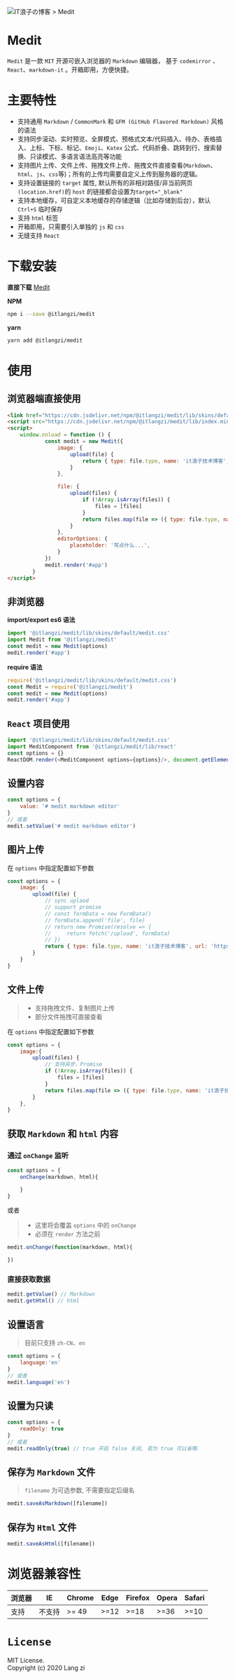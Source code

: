 ![IT浪子の博客 > Medit](https://cdn.jsdelivr.net/gh/itlangzi/cdn@master/2020/4/0b2d68702b5fbd9580a0da25f67cf6a9768aa6fc.png "IT浪子の博客 > Medit")

# Medit
`Medit` 是一款 `MIT` 开源可嵌入浏览器的 `Markdown` 编辑器， 基于 `codemirror` 、`React`、`markdown-it` 。开箱即用，方便快捷。

# 主要特性
- 支持通用 `Markdown` / `CommonMark` 和 `GFM (GitHub Flavored Markdown)` 风格的语法
- 支持同步滚动、实时预览、全屏模式、预格式文本/代码插入、待办、表格插入、上标、下标、标记、`Emoji`、`Katex` 公式、代码折叠、跳转到行、搜索替换、只读模式、多语言语法高亮等功能
- 支持图片上传、文件上传、拖拽文件上传、拖拽文件直接查看(`Markdown`、`html`、`js`、`css`等)；所有的上传均需要自定义上传到服务器的逻辑。
- 支持设置链接的 `target` 属性, 默认所有的非相对路径/非当前网页`(location.href)`的 `host` 的链接都会设置为`target="_blank"`
- 支持本地缓存，可自定义本地缓存的存储逻辑（比如存储到后台），默认 `Ctrl+S` 临时保存
- 支持 `html` 标签
- 开箱即用，只需要引入单独的 `js` 和 `css`  
- 无缝支持 `React`  

# 下载安装
**直接下载** 
[Medit](https://github.com/itlangzi/medit/releases "Medit")  

**NPM**
```bash
npm i --save @itlangzi/medit
```

**yarn**
```bash
yarn add @itlangzi/medit
```

# 使用
## 浏览器端直接使用
```html
<link href="https://cdn.jsdelivr.net/npm/@itlangzi/medit/lib/skins/default/medit.css">
<script src="https://cdn.jsdelivr.net/npm/@itlangzi/medit/lib/index.min.js"/>
<script>
    window.onload = function () {
            const medit = new Medit({
                image: {
                    upload(file) {
                        return { type: file.type, name: 'it浪子技术博客', url: 'https://www.itlangzi.com/default/assets/images/avatars/avatar.jpg' }
                    }
                },

                file: {
                    upload(files) {
                        if (!Array.isArray(files)) {
                            files = [files]
                        }
                        return files.map(file => ({ type: file.type, name: 'it浪子技术博客', url: 'https://www.itlangzi.com/default/assets/images/avatars/avatar.jpg' }))
                    }
                },
                editorOptions: {
                    placeholder: '写点什么...',
                }
            })
            medit.render('#app')
        }
</script>
```

## 非浏览器
**import/export es6 语法**
```js
import '@itlangzi/medit/lib/skins/default/medit.css'
import Medit from '@itlangzi/medit'
const medit = new Medit(options)
medit.render('#app')
```
**require 语法**
```js
require('@itlangzi/medit/lib/skins/default/medit.css')
const Medit = require('@itlangzi/medit')
const medit = new Medit(options)
medit.render('#app')
```

## `React` 项目使用
```js
import '@itlangzi/medit/lib/skins/default/medit.css'
import MeditComponent from '@itlangzi/medit/lib/react'
const options = {}
ReactDOM.render(<MeditComponent options={options}/>, document.getElementById('app'))
```

## 设置内容
```js
const options = {
    value: '# medit markdown editor'
}
// 或者 
medit.setValue('# medit markdown editor')
```
## 图片上传
在 `options` 中指定配置如下参数
```js
const options = {
    image: {
        upload(file) {
            // sync uplaod
            // support promise
            // const formData = new FormData()
            // formData.append('file', file)
            // return new Promise(resolve => {
            //     return fetch('/upload', formData)
            // })
            return { type: file.type, name: 'it浪子技术博客', url: 'https://www.itlangzi.com/default/assets/images/avatars/avatar.jpg' }
        }
    }
}
```
## 文件上传
>-  支持拖拽文件、复制图片上传  
>- 部分文件拖拽可直接查看

在 `options` 中指定配置如下参数
```js
const options = {
    image:{
        upload(files) {
            // 支持异步，Promise
            if (!Array.isArray(files)) {
                files = [files]
            }
            return files.map(file => ({ type: file.type, name: 'it浪子技术博客', url: 'https://www.itlangzi.com/default/assets/images/avatars/avatar.jpg' }))
        }
    },
}
```
## 获取 `Markdown` 和 `html` 内容
### 通过 `onChange` 监听
```js
const options = {
    onChange(markdown, html){

    }
}
```
或者   

>- 这里将会覆盖 `options` 中的 `onChange`  
>- 必须在 `render` 方法之前  
```js
medit.onChange(function(markdown, html){

})
```

### 直接获取数据
```js
medit.getValue() // Markdown
medit.getHtml() // html
```

## 设置语言
> 目前只支持 `zh-CN`、`en`
```js
const options = {
    language:'en'
}
// 或者
medit.language('en')
```

## 设置为只读
```js
const options = {
    readOnly: true
}
// 或者
medit.readOnly(true) // true 开启 false 关闭, 若为 true 可以省略
```
## 保存为 `Markdown` 文件
> `filename` 为可选参数, 不需要指定后缀名  
```js
medit.saveAsMarkdown([filename])
```
## 保存为 `Html` 文件
```js
medit.saveAsHtml([filename])
```

# 浏览器兼容性
|浏览器|IE|Chrome|Edge|Firefox|Opera|Safari|
|:---|:---:|---|---|---|---|---|
|支持|不支持|>= 49|>=12|>=18|>=36|>=10|

# `License`

MIT License.   
Copyright (c) 2020 Lang zi  

